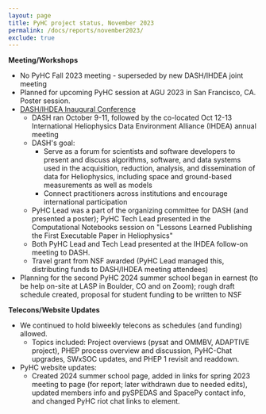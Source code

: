 ```yaml
---
layout: page
title: PyHC project status, November 2023
permalink: /docs/reports/november2023/
exclude: true
---
```


**Meeting/Workshops**
* No PyHC Fall 2023 meeting - superseded by new DASH/IHDEA joint meeting
* Planned for upcoming PyHC session at AGU 2023 in San Francisco, CA. Poster session. 
* [DASH/IHDEA Inaugural Conference](https://dash.heliophysics.net/2023/)
    * DASH ran October 9-11, followed by the co-located Oct 12-13 International Heliophysics Data Environment Alliance (IHDEA) annual meeting 
    * DASH's goal: 
        * Serve as a forum for scientists and software developers to present and discuss algorithms, software, and data systems used in the acquisition, reduction, analysis, and dissemination of data for Heliophysics, including space and ground-based measurements as well as models
        * Connect practitioners across institutions and encourage international participation 
    * PyHC Lead was a part of the organizing committee for DASH (and presented a poster); PyHC Tech Lead presented in the Computational Notebooks session on "Lessons Learned Publishing the First Executable Paper in Heliophysics"
    * Both PyHC Lead and Tech Lead presented at the IHDEA follow-on meeting to DASH.
    * Travel grant from NSF awarded (PyHC Lead managed this, distributing funds to DASH/IHDEA meeting attendees)
* Planning for the second PyHC 2024 summer school began in earnest (to be help on-site at LASP in Boulder, CO and on Zoom); rough draft schedule created, proposal for student funding to be written to NSF

**Telecons/Website Updates**
* We continued to hold biweekly telecons as schedules (and funding) allowed. 
    * Topics included: Project overviews (pysat and OMMBV, ADAPTIVE project), PHEP process overview and discussion, PyHC-Chat upgrades, SWxSOC updates, and PHEP 1 revisit and readdown.
* PyHC website updates: 
    * Created 2024 summer school page, added in links for spring 2023 meeting to page (for report; later withdrawn due to needed edits), updated members info and pySPEDAS and SpacePy contact info, and changed PyHC riot chat links to element.